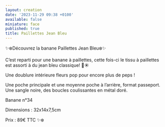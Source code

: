 ```yaml
---
layout: creation
date: '2023-11-29 09:38 +0100'
available: false
miniature: face
published: true
title: Paillettes Jean Bleu
---
```

✨❄️Découvrez la banane Paillettes Jean Bleu❄️✨

C’est reparti pour une banane à paillettes, cette fois-ci le tissu à paillettes est assorti à du jean bleu classique! 🎉☀️

Une doublure intérieure fleurs pop pour encore plus de peps ! 

Une poche principale et une moyenne poche à l’arrière, format passeport.
Une sangle noire, des boucles coulissantes en métal doré.

Banane n°34 

Dimensions : 32x14x7,5cm

Prix : 89€ TTC
✨❄️
